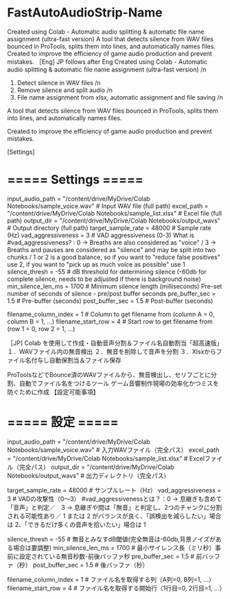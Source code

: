 # FastAutoAudioStrip-Name
Created using Colab - Automatic audio splitting &amp; automatic file name assignment (ultra-fast version) A tool that detects silence from WAV files bounced in ProTools, splits them into lines, and automatically names files.  Created to improve the efficiency of game audio production and prevent mistakes.
［Eng] JP follows after Eng
Created using Colab - Automatic audio splitting & automatic file name assignment (ultra-fast version) /n
1. Detect silence in WAV files /n
2. Remove silence and split audio /n
3. File name assignment from xlsx, automatic assignment and file saving /n

A tool that detects silence from WAV files bounced in ProTools, splits them into lines, and automatically names files.

Created to improve the efficiency of game audio production and prevent mistakes.

[Settings]
# ===== Settings =====
input_audio_path = "/content/drive/MyDrive/Colab Notebooks/sample_voice.wav" # Input WAV file (full path)
excel_path = "/content/drive/MyDrive/Colab Notebooks/sample_list.xlsx" # Excel file (full path)
output_dir = "/content/drive/MyDrive/Colab Notebooks/output_wavs" # Output directory (full path)
target_sample_rate = 48000 # Sample rate (Hz)
vad_aggressiveness = 3 # VAD aggressiveness (0-3)
What is #vad_aggressiveness? : 0 → Breaths are also considered as "voice" / 3 → Breaths and pauses are considered as "silence" and may be split into two chunks / 1 or 2 is a good balance, so if you want to "reduce false positives" use 2, if you want to "pick up as much voice as possible" use 1
silence_thresh = -55 # dB threshold for determining silence (-60db for complete silence, needs to be adjusted if there is background noise)
min_silence_len_ms = 1700 # Minimum silence length (milliseconds) Pre-set number of seconds of silence - pre/post buffer seconds
pre_buffer_sec = 1.5 # Pre-buffer (seconds)
post_buffer_sec = 1.5 # Post-buffer (seconds)

filename_column_index = 1 # Column to get filename from (column A = 0, column B = 1, ...)
filename_start_row = 4 # Start row to get filename from (row 1 = 0, row 2 = 1, ...)

［JP]
Colab を使用して作成・自動音声分割＆ファイル名自動割当「超高速版」
１．WAVファイル内の無音検出
２．無音を削除して音声を分割
３．Xlsxからファイル名付与し自動保割当＆ファイル保存

ProToolsなどでBounce済のWAVファイルから、無音検出し、セリフごとに分割、自動でファイル名をつけるツール
ゲーム音響制作現場の効率化かつミスを防ぐために作成
【設定可能事項】
# ===== 設定 =====
input_audio_path = "/content/drive/MyDrive/Colab Notebooks/sample_voice.wav"       # 入力WAVファイル（完全パス）
excel_path = "/content/drive/MyDrive/Colab Notebooks/sample_list.xlsx"             # Excelファイル（完全パス）
output_dir = "/content/drive/MyDrive/Colab Notebooks/output_wavs"                  # 出力ディレクトリ（完全パス）

target_sample_rate = 48000                  # サンプルレート（Hz）
vad_aggressiveness = 3                      # VADの攻撃性（0〜3）
#vad_aggressivenessとは？：0 → 息継ぎも含めて「音声」と判定／　3 → 息継ぎや間は「無音」と判定し、2つのチャンクに分割される可能性あり／  1 または 2 がバランスが良く、「誤検出を減らしたい」場合は 2、「できるだけ多くの音声を拾いたい」場合は 1

silence_thresh = -55                        # 無音とみなすdB閾値(完全無音は-60db,背景ノイズがある場合は要調整)
min_silence_len_ms = 1700                   # 最小サイレンス長（ミリ秒）事前に設定されている無音秒数-前後バッファ秒
pre_buffer_sec = 1.5                        # 前バッファ（秒）
post_buffer_sec = 1.5                       # 後バッファ（秒）

filename_column_index = 1                   # ファイル名を取得する列（A列=0, B列=1, ...）
filename_start_row = 4                      # ファイル名を取得する開始行（1行目=0, 2行目=1, ...）

